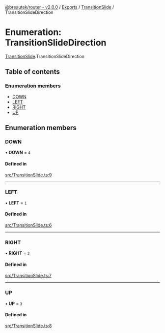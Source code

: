 [@breautek/router - v2.0.0](../README.md) / [Exports](../modules.md) / [TransitionSlide](../modules/TransitionSlide.md) / TransitionSlideDirection

# Enumeration: TransitionSlideDirection

[TransitionSlide](../modules/TransitionSlide.md).TransitionSlideDirection

## Table of contents

### Enumeration members

- [DOWN](TransitionSlide.TransitionSlideDirection.md#down)
- [LEFT](TransitionSlide.TransitionSlideDirection.md#left)
- [RIGHT](TransitionSlide.TransitionSlideDirection.md#right)
- [UP](TransitionSlide.TransitionSlideDirection.md#up)

## Enumeration members

### DOWN

• **DOWN** = `4`

#### Defined in

[src/TransitionSlide.ts:9](https://github.com/breautek/router/blob/04bdd49/src/TransitionSlide.ts#L9)

___

### LEFT

• **LEFT** = `1`

#### Defined in

[src/TransitionSlide.ts:6](https://github.com/breautek/router/blob/04bdd49/src/TransitionSlide.ts#L6)

___

### RIGHT

• **RIGHT** = `2`

#### Defined in

[src/TransitionSlide.ts:7](https://github.com/breautek/router/blob/04bdd49/src/TransitionSlide.ts#L7)

___

### UP

• **UP** = `3`

#### Defined in

[src/TransitionSlide.ts:8](https://github.com/breautek/router/blob/04bdd49/src/TransitionSlide.ts#L8)
